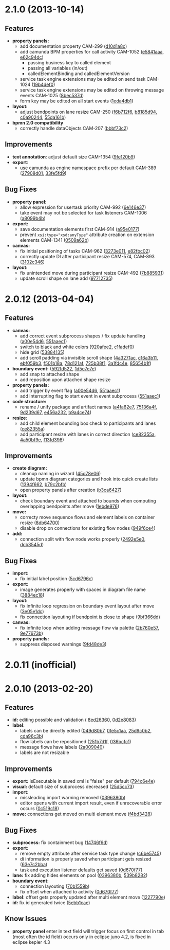 <a name="2.1.0"></a>
# 2.1.0 (2013-10-14)

## Features

- **property panels:**
  - add documentation property CAM-299
    ([d10d1a8c](https://github.com/camunda/camunda-eclipse-plugin/commit/d10d1a8c58b088dfdb293c1d8b8d59525a65611b))
  - add camunda BPM properties for call activity CAM-1052
    ([e5841aaa](https://github.com/camunda/camunda-eclipse-plugin/commit/e5841aaa957a2a44852f779453bb168b317c2b50),
     [e62c94dc](https://github.com/camunda/camunda-eclipse-plugin/commit/e62c94dc125b71504e563e668edaa97a29d44776))
     - passing business key to called element
     - passing all variables (in/out)
     - calledElementBinding and calledElementVersion
  - service task engine extensions may be edited on send task CAM-1024 ([19b4def0](https://github.com/camunda/camunda-eclipse-plugin/commit/19b4def018e709edfadfb31c6fff4013363e80c4))
  - service task engine extensions may be edited on throwing message events CAM-1025 ([8bec537d](https://github.com/camunda/camunda-eclipse-plugin/commit/8bec537d0b005327f9811d9d10631b17b612a690))
  - form key may be edited on all start events ([1eda4db1](https://github.com/camunda/camunda-eclipse-plugin/commit/1eda4db12e50d364481589e87491f04efee8dce1))
- **layout:**
  - adjust bendpoints on lane resize CAM-250 ([f6b712f6](https://github.com/camunda/camunda-eclipse-plugin/commit/f6b712f643ccea05b398a8cdba0d6fd0dcd35266), [b8185d94](https://github.com/camunda/camunda-eclipse-plugin/commit/b8185d9408a70f578f66cd2d608edfa693d95c0f), [c0a90244](https://github.com/camunda/camunda-eclipse-plugin/commit/c0a90244c55ee0bdeebfeb33d19c9bfb952fc18a), [55da161b](https://github.com/camunda/camunda-eclipse-plugin/commit/55da161be31923dbc9b2d629d9c87a56fecc6bec))
- **bpmn 2.0 compatibility**
  - correctly handle dataObjects CAM-207 ([bbbf73c2](https://github.com/camunda/camunda-eclipse-plugin/commit/bbbf73c238522abc20866fd6dbbdc8208c3e5238))


## Improvements

- **text annotation**: adjust default size CAM-1354 ([9fe120b9](https://github.com/camunda/camunda-eclipse-plugin/commit/9fe120b933c60d99853afe651aeb56ef5634cc16))
- **export**:
  - use camunda as engine namespace prefix per default CAM-389
    ([27908d01](https://github.com/camunda/camunda-eclipse-plugin/commit/27908d01cc4f0469d6b9f7f007cf9b7f79eec9d2),
    [33fe5fd9](https://github.com/camunda/camunda-eclipse-plugin/commit/33fe5fd92e6af37d31acb44bdfa04fcb9dcfe398))


## Bug Fixes

- **property panel**:
  - allow expression for usertask priority CAM-992 ([6e146e37](https://github.com/camunda/camunda-eclipse-plugin/commit/6e146e371ec186ae11ea657cbe1666e1746861c2))
  - take event may not be selected for task listeners CAM-1006 ([a8099b4b](https://github.com/camunda/camunda-eclipse-plugin/commit/a8099b4bb09b62dc61e6dab51b0743ac94a5c39f))
- **export:**
  - save documentation elements first CAM-914 ([a95e0177](https://github.com/camunda/camunda-eclipse-plugin/commit/a95e0177fd43eefcb3ba12f7e147cd888cd75d54))
  - prevent `xsi:type="xsd:anyType"` attribute creation on extension elements CAM-1341
    ([0509a62b](https://github.com/camunda/camunda-eclipse-plugin/commit/0509a62b66acbb3087849466deb59c20bf587d45))
- **canvas:**
  - fix initial positioning of tasks CAM-962
    ([3273e011](https://github.com/camunda/camunda-eclipse-plugin/commit/3273e011b7c1019170edf3ccc55237d9d6f95fbf),
     [e82fbc02](https://github.com/camunda/camunda-eclipse-plugin/commit/e82fbc02d192a003ed939b21f55f65bc6414183d))
  - correctly update DI after participant resize CAM-574, CAM-893 ([3102c346](https://github.com/camunda/camunda-eclipse-plugin/commit/3102c346a2b0191cef5b4ad18816481200ed97b5))
- **layout:**
  - fix unintended move during participant resize CAM-492 ([7b885931](https://github.com/camunda/camunda-eclipse-plugin/commit/7b88593185ef0b7dea5bf3f3b9953a4701f23d91))
  - update scroll shape on lane add ([97712735](https://github.com/camunda/camunda-eclipse-plugin/commit/9771273563685dd740cbabd7eafe9e6d06d1958f))


<a name="2.0.12"></a>
# 2.0.12 (2013-04-04)

## Features

- **canvas:**
  - add correct event subprocess shapes / fix update handling
    ([a00e54d6](https://github.com/camunda/camunda-eclipse-plugin/commit/a00e54d6c0502d173436b2859e7093857d00402d),
    [551aaec1](https://github.com/camunda/camunda-eclipse-plugin/commit/551aaec1a2141ab1bb330f8f628f77591fe60420))
  - switch to black and white colors
    ([920afee2](https://github.com/camunda/camunda-eclipse-plugin/commit/920afee20b19daa30c2f12cd5a3edff930da5971),
    [c1fadef0](https://github.com/camunda/camunda-eclipse-plugin/commit/c1fadef01d8e8b0737049a1e75c44e690fc490a4))
  - hide grid
    ([53884135](https://github.com/camunda/camunda-eclipse-plugin/commit/538841351687a3c7fe75c959c2071ebfb0f1cbeb))
  - add scroll padding via invisible scroll shape
    ([4a3271ac](https://github.com/camunda/camunda-eclipse-plugin/commit/4a3271acbc3d478fa6898213cc19aea4ef5fc82f),
    [c16a3b11](https://github.com/camunda/camunda-eclipse-plugin/commit/c16a3b11faf917b1034ab3933a6200595f1b3725),
    [ebf059b3](https://github.com/camunda/camunda-eclipse-plugin/commit/ebf059b3948aff8c90f5cb70d9de8646d8ef3203),
    [f501b18a](https://github.com/camunda/camunda-eclipse-plugin/commit/f501b18a7109503403b95b702a127ee4d8003ce2),
    [78d121af](https://github.com/camunda/camunda-eclipse-plugin/commit/78d121afadddbfdf11630835c219c02d0c5e5191),
    [725b38f1](https://github.com/camunda/camunda-eclipse-plugin/commit/725b38f147691397b86904c5c7afa55a53d98a1b),
    [3a1fdc4e](https://github.com/camunda/camunda-eclipse-plugin/commit/3a1fdc4e83e92752369b75d1b833793ade197595),
    [85654b1f](https://github.com/camunda/camunda-eclipse-plugin/commit/85654b1f26b0eb24a9f0a989c58544d72af584e8))
- **boundary event:**
  ([592fd522](https://github.com/camunda/camunda-eclipse-plugin/commit/592fd5220f527277c8bace2f4a1b83d0965bc554),
  [1d5e7e7e](https://github.com/camunda/camunda-eclipse-plugin/commit/1d5e7e7ef26b744518defa12f00646d18be54e4e))
  - add snap to attached shape
  - add reposition upon attached shape resize
- **property panels:**
  - add trigger by event flag
    ([a00e54d6](https://github.com/camunda/camunda-eclipse-plugin/commit/a00e54d6c0502d173436b2859e7093857d00402d),
    [551aaec1](https://github.com/camunda/camunda-eclipse-plugin/commit/551aaec1a2141ab1bb330f8f628f77591fe60420))
  - add interrupting flag to start event in event subprocess
    ([551aaec1](https://github.com/camunda/camunda-eclipse-plugin/commit/551aaec1a2141ab1bb330f8f628f77591fe60420))
- **code structure:**
  - rename / unify package and artifact names
    ([a4fa62e7](https://github.com/camunda/camunda-eclipse-plugin/commit/a4fa62e7791c5ed36791deb66a9d6dcc35e9e1d8),
    [75136a4f](https://github.com/camunda/camunda-eclipse-plugin/commit/75136a4f11f14ce015a34a902f054e49ffc10715),
    [9d239d67](https://github.com/camunda/camunda-eclipse-plugin/commit/9d239d67fdb2436376537baf21eab3176f38b725),
    [e456a232](https://github.com/camunda/camunda-eclipse-plugin/commit/e456a2326d818f1939d0a2de641056e456867f0c),
    [b9a4ce74](https://github.com/camunda/camunda-eclipse-plugin/commit/b9a4ce741ba1c937bead527be8c757579a734cde))
- **resize**:
  - add child element bounding box check to participants and lanes
    ([ce82355a](https://github.com/camunda/camunda-eclipse-plugin/commit/ce82355a8a233068243de4850fec38f6cbaafd90))
  - add participant resize with lanes in correct direction
    ([ce82355a](https://github.com/camunda/camunda-eclipse-plugin/commit/ce82355a8a233068243de4850fec38f6cbaafd90),
    [4a50bf9e](https://github.com/camunda/camunda-eclipse-plugin/commit/4a50bf9eae2a74fa4bdbf44e27ff729b9e1d8e5e),
    [f13fd398](https://github.com/camunda/camunda-eclipse-plugin/commit/f13fd398e19072a02a24225c3da278452d5cd106))

## Improvements

- **create diagram:**
  - cleanup naming in wizard
    ([45d78e06](https://github.com/camunda/camunda-eclipse-plugin/commit/45d78e0642c691a8d087a1e50c427008e16ad21b))
  - update bpmn diagram categories and hook into quick create lists
    ([1394f662](https://github.com/camunda/camunda-eclipse-plugin/commit/1394f662271b587a75e7d31fe8676e95ab2f25db),
    [b79c2bfb](https://github.com/camunda/camunda-eclipse-plugin/commit/b79c2bfbb650fa70a7fa979336f69f4dccc2da05))
  - open property panels after creation
    ([b3ca6427](https://github.com/camunda/camunda-eclipse-plugin/commit/b3ca6427bd67b0b9c68d6492cd3ec5dc96dcaeb1))
- **layout:**
  - check boundary event and attached to bounds when computing overlapping bendpoints after move
    ([1ebde976](https://github.com/camunda/camunda-eclipse-plugin/commit/1ebde976dc2e94be39955bca9485c5c36f5c6181))
- **move:**
  - correcty move sequence flows and element labels on container resize
    ([8db64700](https://github.com/camunda/camunda-eclipse-plugin/commit/8db64700f5b415df5ea6dfc0a17e35740171844a))
  - disable drop on connections for existing flow nodes
    ([949f6ce4](https://github.com/camunda/camunda-eclipse-plugin/commit/949f6ce4cd1c79632cad7040d9edfe448e640f89))
- **add:**
  - connection split with flow node works properly
    ([2492e5e0](https://github.com/camunda/camunda-eclipse-plugin/commit/2492e5e0de7fb5308bddd81682ccf057117dac7b),
    [dcb3545d](https://github.com/camunda/camunda-eclipse-plugin/commit/dcb3545dda8ec18260b35fd1cc03dfadebbd3bc5))

## Bug Fixes

- **import:**
  - fix initial label position
    ([5cd6796c](https://github.com/camunda/camunda-eclipse-plugin/commit/5cd6796c5232a98ac6863e5f6c13fca76cdf21f5))
- **export:**
  - image generates properly with spaces in diagram file name
    ([3884ec18](https://github.com/camunda/camunda-eclipse-plugin/commit/3884ec18659fa69814e4f52b4c5b552bc7704c3c))
- **layout:**
  - fix infinite loop regression on boundary event layout after move
    ([3e05e1dc](https://github.com/camunda/camunda-eclipse-plugin/commit/3e05e1dc2c8efd1efd693ad97d8ac12f638f3972))
  - fix connection layouting if bendpoint is close to shape
    ([9bf366dd](https://github.com/camunda/camunda-eclipse-plugin/commit/9bf366dd8ccb67f14f3fc6d1a552ef3bb6e55629))
- **canvas:**
  - fix infinite loop when adding message flow via palette
    ([2b760e57](https://github.com/camunda/camunda-eclipse-plugin/commit/2b760e57997b01499890581fe75cee0d512e41da),
    [9e77673b](https://github.com/camunda/camunda-eclipse-plugin/commit/9e77673b6f619af4a21afda96ce2b58ba257c3ad))
- **property panels:**
  - suppress disposed warnings
    ([9fd48de3](https://github.com/camunda/camunda-eclipse-plugin/commit/9fd48de3ec869eafb65f209c3e6b587968bff237))

<a name="2.0.11"></a>
# 2.0.11 (inofficial)

<a name="2.0.10"></a>
# 2.0.10 (2013-02-20)

## Features

- **id:** editing possible and validation (
  [8ed26360](https://github.com/camunda/camunda-eclipse-plugin/commit/8ed263605baab351c3150ae51f09ab9e38058c17),
  [0d2e8083](https://github.com/camunda/camunda-eclipse-plugin/commit/0d2e80831527b81cff5fd5a015b763fb6a876b14))
- **label:**
  - labels can be directly edited
    ([049d80b7](https://github.com/camunda/camunda-eclipse-plugin/commit/049d80b76f2ff8b660f907210cf341781ac671eb),
    [0fe5c1aa](https://github.com/camunda/camunda-eclipse-plugin/commit/0fe5c1aae73cc6a6549bd70b564c54072f27ac3b),
    [25d9c0b2](https://github.com/camunda/camunda-eclipse-plugin/commit/25d9c0b2b58b7d08d19db65d1f5e9a013a3f0453),
    [cda96c3b](https://github.com/camunda/camunda-eclipse-plugin/commit/cda96c3be0b4046230c9291c22c3739a93ddfe4c))
  - flow labels can be repositioned
    ([251b7d1f](https://github.com/camunda/camunda-eclipse-plugin/commit/251b7d1fe86c31acd3811f10c289996421b4ba4e),
    [036bcfc1](https://github.com/camunda/camunda-eclipse-plugin/commit/036bcfc15d0c1b69b5734c76a5a65abb4630fe32))
  - message flows have labels
    ([2a009040](https://github.com/camunda/camunda-eclipse-plugin/commit/2a009040322c5e2b3dba1f773b386b3b574ca3a6))
  - labels are not resizable

## Improvements

- **export:** isExecutable in saved xml is "false" per default
  ([794c6e4e](https://github.com/camunda/camunda-eclipse-plugin/commit/794c6e4ecfa230b288050a12a498d4ab1ffa4512))
- **visual:** default size of subprocess decreased
  ([25d5cc73](https://github.com/camunda/camunda-eclipse-plugin/commit/25d5cc73efac5e58e1d0b1d8c61ae90b9d0e9b2f))
- **import:**
  - missleading import warning removed
    ([0396380b](https://github.com/camunda/camunda-eclipse-plugin/commit/0396380bdc99dd977e67f1cbb8336792d7a38e61))
  - editor opens with current import result, even if unrecoverable error occurs
    ([0c519c18](https://github.com/camunda/camunda-eclipse-plugin/commit/0c519c184247ea3b4a74b9e4729d1c5fbc312976]))
- **move:** connections get moved on multi element move
  ([f4bd3428](https://github.com/camunda/camunda-eclipse-plugin/commit/f4bd3428acead69d4cf9047c15ead8de07fd3ac8))

## Bug Fixes

- **subprocess:** fix containment bug
  ([14746f6d](https://github.com/camunda/camunda-eclipse-plugin/commit/14746f6d32a69d3d6649ae829a3e03345e935114))
- **export:**
  - remove empty attribute after service task type change
    ([c6be5745](https://github.com/camunda/camunda-eclipse-plugin/commit/c6be57452042d0bc4482e8401c1df15fdb1d44d1))
  - di information is properly saved when participant gets resized
    ([63e7c2bba](https://github.com/camunda/camunda-eclipse-plugin/commit/63e7c2bbaf0fbdeb9c66292d5fcf8044c9154221))
  - task and execution listener defaults get saved
    ([0d670f77](https://github.com/camunda/camunda-eclipse-plugin/commit/0d670f77ec19edd8586fe39e7295a5a342294198))
- **lane:** fix adding hides elements on pool
  ([0396380b](https://github.com/camunda/camunda-eclipse-plugin/commit/0396380bdc99dd977e67f1cbb8336792d7a38e61),
  [539b8282](https://github.com/camunda/camunda-eclipse-plugin/commit/539b828229727f936c4feddbb8c4bc819e414264))
- **boundary event:**
  - connection layouting
    ([70b1559b](https://github.com/camunda/camunda-eclipse-plugin/commit/70b1559bbc0e9989ef938d096b8fd4151cd4bf65))
  - fix offset when attached to activity
    ([0d670f77](https://github.com/camunda/camunda-eclipse-plugin/commit/0d670f77ec19edd8586fe39e7295a5a342294198))
- **label:** offset gets properly updated after multi element move
  ([1227790e](https://github.com/camunda/camunda-eclipse-plugin/commit/1227790ecd418de9454d85de81d5c302b3a1cfd2))
- **id:** fix id generated twice
  ([5ebb1cae](https://github.com/camunda/camunda-eclipse-plugin/commit/5ebb1cae1465dba81cdcfcd80428b36d7fa079c0))

## Know Issues

- **property panel** enter in text field will trigger focus on first control in tab (most often the id field)
  occurs only in eclipse juno 4.2, is fixed in eclipse kepler 4.3
